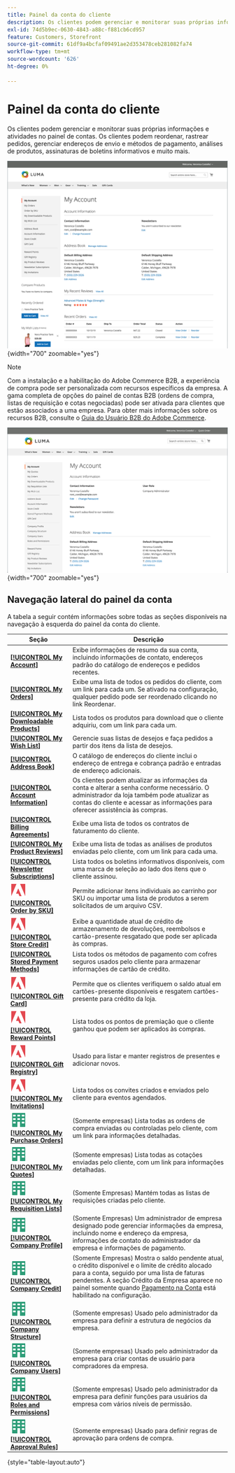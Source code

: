 ```yaml
---
title: Painel da conta do cliente
description: Os clientes podem gerenciar e monitorar suas próprias informações e atividades no Painel de contas do cliente.
exl-id: 74d5b9ec-0630-4843-a88c-f881cb6cd957
feature: Customers, Storefront
source-git-commit: 61df9a4bcfaf09491ae2d353478ceb281082fa74
workflow-type: tm+mt
source-wordcount: '626'
ht-degree: 0%

---
```


# Painel da conta do cliente

Os clientes podem gerenciar e monitorar suas próprias informações e atividades no painel de contas. Os clientes podem reordenar, rastrear pedidos, gerenciar endereços de envio e métodos de pagamento, análises de produtos, assinaturas de boletins informativos e muito mais.

![Painel de contas na loja](assets/customer-account-dashboard.png){width="700" zoomable="yes"}

>[!NOTE]
>
> Com a instalação e a habilitação do Adobe Commerce B2B, a experiência de compra pode ser personalizada com recursos específicos da empresa. A gama completa de opções do painel de contas B2B (ordens de compra, listas de requisição e cotas negociadas) pode ser ativada para clientes que estão associados a uma empresa. Para obter mais informações sobre os recursos B2B, consulte o [Guia do Usuário B2B do Adobe Commerce](../b2b/introduction.md).

![Painel de contas da empresa na loja](assets/company-admin-account-dashboard.png){width="700" zoomable="yes"}

## Navegação lateral do painel da conta

A tabela a seguir contém informações sobre todas as seções disponíveis na navegação à esquerda do painel da conta do cliente.

| Seção | Descrição |
|------------------------------------------------------------------------------------------------------------------------------------------------------|----------------------------------------------------------------------------------------------------------------------------------------------------------------------------------------------------------------------------------------------------------------------------------------------------------------------------------------------------------------|
| [**[!UICONTROL My Account]**](../customers/account-dashboard-my-account.md) | Exibe informações de resumo da sua conta, incluindo informações de contato, endereços padrão do catálogo de endereços e pedidos recentes. |
| [**[!UICONTROL My Orders]**](../stores-purchase/orders-storefront.md#view-recently-ordered-products) | Exibe uma lista de todos os pedidos do cliente, com um link para cada um. Se ativado na configuração, qualquer pedido pode ser reordenado clicando no link Reordenar. |
| [**[!UICONTROL My Downloadable Products]**](../catalog/product-create-downloadable.md#storefront-experience) | Lista todos os produtos para download que o cliente adquiriu, com um link para cada um. |
| [**[!UICONTROL My Wish List]**](../stores-purchase/wishlist-storefront.md) | Gerencie suas listas de desejos e faça pedidos a partir dos itens da lista de desejos. |
| [**[!UICONTROL Address Book]**](../customers/account-dashboard-address-book.md) | O catálogo de endereços do cliente inclui o endereço de entrega e cobrança padrão e entradas de endereço adicionais. |
| [**[!UICONTROL Account Information]**](../customers/account-dashboard-account-information.md) | Os clientes podem atualizar as informações da conta e alterar a senha conforme necessário. O administrador da loja também pode atualizar as contas do cliente e acessar as informações para oferecer assistência às compras. |
| [**[!UICONTROL Billing Agreements]**](../stores-purchase/paypal-billing-agreements.md#storefront-experience) | Exibe uma lista de todos os contratos de faturamento do cliente. |
| [**[!UICONTROL My Product Reviews]**](../merchandising-promotions/product-reviews.md#product-reviews-on-the-storefront) | Exibe uma lista de todas as análises de produtos enviadas pelo cliente, com um link para cada uma. |
| [**[!UICONTROL Newsletter Subscriptions]**](../merchandising-promotions/newsletters.md) | Lista todos os boletins informativos disponíveis, com uma marca de seleção ao lado dos itens que o cliente assinou. |
| ![Adobe Commerce](../assets/adobe-logo.svg) [**[!UICONTROL Order by SKU]**](../stores-purchase/order-by-sku.md#order-by-sku-from-a-customer-account) | Permite adicionar itens individuais ao carrinho por SKU ou importar uma lista de produtos a serem solicitados de um arquivo CSV. |
| ![Adobe Commerce](../assets/adobe-logo.svg) [**[!UICONTROL Store Credit]**](../customers/account-dashboard-store-credit.md) | Exibe a quantidade atual de crédito de armazenamento de devoluções, reembolsos e cartão-presente resgatado que pode ser aplicada às compras. |
| [**[!UICONTROL Stored Payment Methods]**](../stores-purchase/stored-payment-methods.md) | Lista todos os métodos de pagamento com cofres seguros usados pelo cliente para armazenar informações de cartão de crédito. |
| ![Adobe Commerce](../assets/adobe-logo.svg) [**[!UICONTROL Gift Card]**](../catalog/product-gift-card-create.md) | Permite que os clientes verifiquem o saldo atual em cartões-presente disponíveis e resgatem cartões-presente para crédito da loja. |
| ![Adobe Commerce](../assets/adobe-logo.svg) [**[!UICONTROL Reward Points]**](../merchandising-promotions/rewards-loyalty.md) | Lista todos os pontos de premiação que o cliente ganhou que podem ser aplicados às compras. |
| ![Adobe Commerce](../assets/adobe-logo.svg) [**[!UICONTROL Gift Registry]**](../merchandising-promotions/gift-registries.md) | Usado para listar e manter registros de presentes e adicionar novos. |
| ![Adobe Commerce](../assets/adobe-logo.svg) [**[!UICONTROL My Invitations]**](../merchandising-promotions/invitations.md) | Lista todos os convites criados e enviados pelo cliente para eventos agendados. |
| ![Adobe Commerce B2B](../assets/b2b.svg) [**[!UICONTROL My Purchase Orders]**](../b2b/account-dashboard-my-purchase-orders.md) | (Somente empresas) Lista todas as ordens de compra enviadas ou controladas pelo cliente, com um link para informações detalhadas. |
| ![Adobe Commerce B2B](../assets/b2b.svg) [**[!UICONTROL My Quotes]**](../b2b/account-dashboard-my-quotes.md) | (Somente empresas) Lista todas as cotações enviadas pelo cliente, com um link para informações detalhadas. |
| ![Adobe Commerce B2B](../assets/b2b.svg) [**[!UICONTROL My Requisition Lists]**](../b2b/account-dashboard-requisition-lists-manage.md) | (Somente Empresas) Mantém todas as listas de requisições criadas pelo cliente. |
| ![Adobe Commerce B2B](../assets/b2b.svg) [**[!UICONTROL Company Profile]**](../b2b/account-company-manage.md#update-a-company-profile) | (Somente Empresas) Um administrador de empresa designado pode gerenciar informações da empresa, incluindo nome e endereço da empresa, informações de contato do administrador da empresa e informações de pagamento. |
| ![Adobe Commerce B2B](../assets/b2b.svg) [**[!UICONTROL Company Credit]**](../b2b/credit-company.md#storefront-credit-information) | (Somente Empresas) Mostra o saldo pendente atual, o crédito disponível e o limite de crédito alocado para a conta, seguido por uma lista de faturas pendentes. A seção Crédito da Empresa aparece no painel somente quando [Pagamento na Conta](../b2b/enable-basic-features.md#configure-payment-on-account) está habilitado na configuração. |
| ![Adobe Commerce B2B](../assets/b2b.svg) [**[!UICONTROL Company Structure]**](../b2b/account-company-structure.md) | (Somente empresas) Usado pelo administrador da empresa para definir a estrutura de negócios da empresa. |
| ![Adobe Commerce B2B](../assets/b2b.svg) [**[!UICONTROL Company Users]**](../b2b/account-company-users.md) | (Somente empresas) Usado pelo administrador da empresa para criar contas de usuário para compradores da empresa. |
| ![Adobe Commerce B2B](../assets/b2b.svg) [**[!UICONTROL Roles and Permissions]**](../b2b/account-company-roles-permissions.md) | (Somente empresas) Usado pelo administrador da empresa para definir funções para usuários da empresa com vários níveis de permissão. |
| ![Adobe Commerce B2B](../assets/b2b.svg) [**[!UICONTROL Approval Rules]**](../b2b/account-dashboard-approval-rules.md) | (Somente empresas) Usado para definir regras de aprovação para ordens de compra. |

{style="table-layout:auto"}
